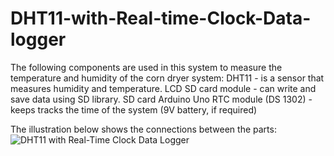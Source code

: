 # DHT11-with-Real-time-Clock-Data-logger
The following components are used in this system to measure the temperature and humidity of the corn dryer system:
DHT11 - is a sensor that measures humidity and temperature.
LCD 
SD card module - can write and save data using SD library.
SD card
Arduino Uno
RTC module (DS 1302) - keeps tracks the time of the system
(9V battery, if required)

The illustration below shows the connections between the parts:
![DHT11 with Real-Time Clock Data Logger](https://github.com/chrizylmaemaglangit/DHT11-with-Real-time-Clock-Data-logger/assets/122691747/35602c8a-3e6f-45bc-9d56-5bf84454caab)

